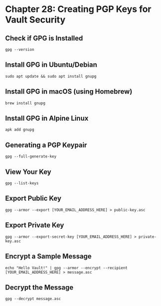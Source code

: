 # Chapter 28: Creating PGP Keys for Vault Security

## Check if GPG is Installed

```
gpg --version
```

## Install GPG in Ubuntu/Debian

```
sudo apt update && sudo apt install gnupg
```

## Install GPG in macOS (using Homebrew)

```
brew install gnupg
```

## Install GPG in Alpine Linux

```
apk add gnupg
```

## Generating a PGP Keypair

```
gpg --full-generate-key
```

## View Your Key

```
gpg --list-keys
```

## Export Public Key

```
gpg --armor --export [YOUR_EMAIL_ADDRESS_HERE] > public-key.asc
```

## Export Private Key

```
gpg --armor --export-secret-key [YOUR_EMAIL_ADDRESS_HERE] > private-key.asc
```

## Encrypt a Sample Message

```
echo "Hello Vault!" | gpg --armor --encrypt --recipient [YOUR_EMAIL_ADDRESS_HERE] > message.asc
```

## Decrypt the Message

```
gpg --decrypt message.asc
```
